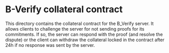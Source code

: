 # B-Verify collateral contract

This directory contains the collateral contract for the B_Verify server. It allows clients to challenge the server for not sending proofs for its commitments. If so, the server can respond with the proof (and resolve the dispute) or the client can withdraw the collateral locked in the contract after 24h if no response was sent by the server.